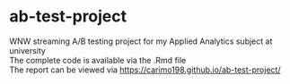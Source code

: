 # ab-test-project
WNW streaming A/B testing project for my Applied Analytics subject at university <br />
The complete code is available via the .Rmd file <br />
The report can be viewed via https://carimo198.github.io/ab-test-project/ <br />
